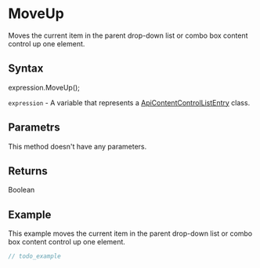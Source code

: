# MoveUp

Moves the current item in the parent drop-down list or combo box content control up one element.

## Syntax

expression.MoveUp();

`expression` - A variable that represents a [ApiContentControlListEntry](../ApiContentControlListEntry.md) class.

## Parametrs

This method doesn't have any parameters.

## Returns

Boolean

## Example

This example moves the current item in the parent drop-down list or combo box content control up one element.

```javascript
// todo_example
```
